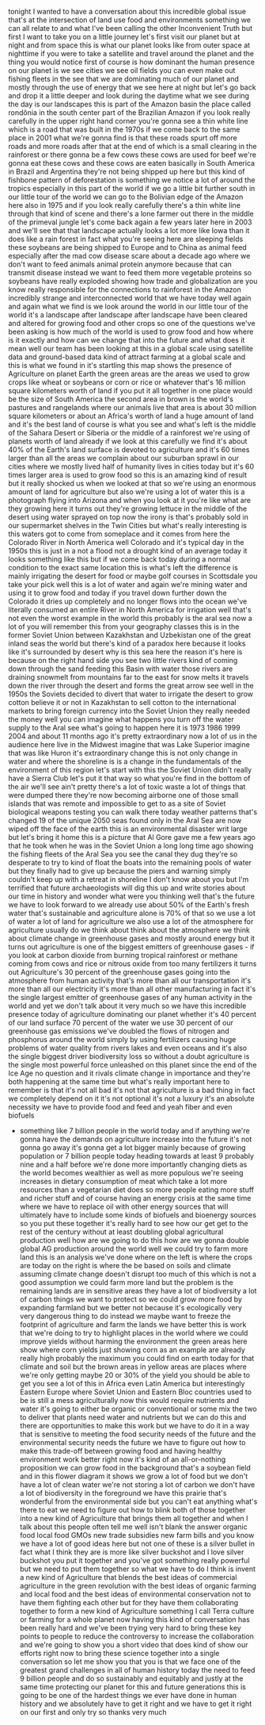 
tonight I wanted to have a conversation
about this incredible global issue
that&#39;s at the intersection of land use
food and environments something we can
all relate to and what I&#39;ve been calling
the other Inconvenient Truth but first I
want to take you on a little journey
let&#39;s first visit our planet but at
night and from space this is what our
planet looks like from outer space at
nighttime if you were to take a
satellite and travel around the planet
and the thing you would notice first of
course is how dominant the human
presence on our planet is we see cities
we see oil fields you can even make out
fishing fleets in the see that we are
dominating much of our planet and mostly
through the use of energy that we see
here at night but let&#39;s go back and drop
it a little deeper and look during the
daytime what we see during the day is
our landscapes this is part of the
Amazon basin the place called rondônia
in the south center part of the
Brazilian Amazon if you look really
carefully in the upper right hand corner
you&#39;re gonna see a thin white line which
is a road that was built in the 1970s if
we come back to the same place in 2001
what we&#39;re gonna find is that these
roads spurt off more roads and more
roads after that at the end of which is
a small clearing in the rainforest or
there gonna be a few cows these cows are
used for beef we&#39;re gonna eat these cows
and these cows are eaten basically in
South America in Brazil and Argentina
they&#39;re not being shipped up here but
this kind of fishbone pattern of
deforestation is something we notice a
lot of around the tropics especially in
this part of the world if we go a little
bit further south in our little tour of
the world we can go to the Bolivian edge
of the Amazon here also in 1975 and if
you look really carefully there&#39;s a thin
white line through that kind of scene
and there&#39;s a lone farmer out there in
the middle of the primeval jungle let&#39;s
come back again a few years later here
in 2003 and we&#39;ll see that that
landscape actually looks a lot more like
Iowa than it does like a rain forest
in fact what you&#39;re seeing here are
sleeping fields these soybeans are being
shipped to Europe and to China as animal
feed especially after the mad cow
disease scare about a decade ago where
we don&#39;t want to feed animals animal
protein anymore because that can
transmit disease instead we want to feed
them more vegetable proteins so soybeans
have really exploded showing how trade
and globalization are you know really
responsible for the connections to
rainforest in the Amazon incredibly
strange and interconnected world that we
have today well again and again what we
find is we look around the world in our
little tour of the world it&#39;s a
landscape after landscape after
landscape have been cleared and altered
for growing food and other crops so one
of the questions we&#39;ve been asking is
how much of the world is used to grow
food and how where is it exactly and how
can we change that into the future and
what does it mean well our team has been
looking at this in a global scale using
satellite data and ground-based data
kind of attract farming at a global
scale and this is what we found in it&#39;s
startling this map shows the presence of
Agriculture on planet Earth the green
areas are the areas we used to grow
crops like wheat or soybeans or corn or
rice or whatever that&#39;s 16 million
square kilometers worth of land if you
put it all together in one place would
be the size of South America
the second area in brown is the world&#39;s
pastures and rangelands where our
animals live that area is about 30
million square kilometers or about an
Africa&#39;s worth of land a huge amount of
land and it&#39;s the best land of course is
what you see and what&#39;s left is the
middle of the Sahara Desert or Siberia
or the middle of a rainforest we&#39;re
using of planets worth of land already
if we look at this carefully we find
it&#39;s about 40% of the Earth&#39;s land
surface is devoted to agriculture and
it&#39;s 60 times larger than all the areas
we complain about our suburban sprawl in
our cities where we mostly lived half of
humanity lives in cities today but it&#39;s
60 times larger area is used to grow
food so this is an amazing kind of
result but it really shocked us when we
looked at that
so we&#39;re using an enormous amount of
land for agriculture but also we&#39;re
using a lot of water this is a
photograph flying into Arizona and when
you look at it you&#39;re like what are they
growing here it turns out they&#39;re
growing lettuce in the middle of the
desert using water sprayed on top now
the irony is that&#39;s probably sold in our
supermarket shelves in the Twin Cities
but what&#39;s really interesting is this
waters got to come from someplace and it
comes from here the Colorado River in
North America well Colorado and it&#39;s
typical day in the 1950s this is just in
a not a flood not a drought kind of an
average today it looks something like
this but if we come back today during a
normal condition to the exact same
location this is what&#39;s left the
difference is mainly irrigating the
desert for food or maybe golf courses in
Scottsdale you take your pick well this
is a lot of water and again we&#39;re mining
water and using it to grow food and
today if you travel down further down
the Colorado it dries up completely and
no longer flows into the ocean we&#39;ve
literally consumed an entire River in
North America for irrigation well that&#39;s
not even the worst example in the world
this probably is the aral sea now a lot
of you will remember this from your
geography classes this is in the former
Soviet Union between Kazakhstan and
Uzbekistan one of the great inland seas
the world but there&#39;s kind of a paradox
here because it looks like it&#39;s
surrounded by desert why is this sea
here the reason it&#39;s here is because on
the right hand side you see two little
rivers kind of coming down through the
sand feeding this Basin with water those
rivers are draining snowmelt from
mountains far to the east for snow melts
it travels down the river through the
desert and forms the great arrow see
well in the 1950s the Soviets decided to
divert that water to irrigate the desert
to grow cotton believe it or not in
Kazakhstan to sell cotton to the
international markets to bring foreign
currency into the Soviet Union they
really needed the money well you can
imagine what happens you turn off the
water supply to the Aral see what&#39;s
going to happen here it is 1973 1986
1999 2004 and about 11 months ago
it&#39;s pretty extraordinary now a lot of
us in the audience here live in the
Midwest imagine that was Lake Superior
imagine that was like Huron
it&#39;s extraordinary change this is not
only change in water and where the
shoreline is is a change in the
fundamentals of the environment of this
region let&#39;s start with this the Soviet
Union didn&#39;t really have a Sierra Club
let&#39;s put it that way so what you&#39;re
find in the bottom of the air we&#39;ll see
ain&#39;t pretty there&#39;s a lot of toxic
waste a lot of things that were dumped
there they&#39;re now becoming airborne one
of those small islands that was remote
and impossible to get to as a site of
Soviet biological weapons testing you
can walk there today weather patterns
that&#39;s changed 19 of the unique 2050
seas found only in the Aral Sea are now
wiped off the face of the earth this is
an environmental disaster writ large but
let&#39;s bring it home this is a picture
that Al Gore gave me a few years ago
that he took when he was in the Soviet
Union a long long time ago showing the
fishing fleets of the Aral Sea you see
the canal they dug they&#39;re so desperate
to try to kind of float the boats into
the remaining pools of water but they
finally had to give up because the piers
and warning simply couldn&#39;t keep up with
a retreat in shoreline I don&#39;t know
about you but I&#39;m terrified that future
archaeologists will dig this up and
write stories about our time in history
and wonder what were you thinking well
that&#39;s the future we have to look
forward to we already use about 50% of
the Earth&#39;s fresh water that&#39;s
sustainable and agriculture alone is 70%
of that so we use a lot of water a lot
of land for agriculture we also use a
lot of the atmosphere for agriculture
usually do we think about think about
the atmosphere we think about climate
change in greenhouse gases and mostly
around energy but it turns out
agriculture is one of the biggest
emitters of greenhouse gases - if you
look at carbon dioxide from burning
tropical rainforest or methane coming
from cows and rice or nitrous oxide from
too many fertilizers it turns out
Agriculture&#39;s 30 percent of the
greenhouse gases going into the
atmosphere from human activity that&#39;s
more than all our transportation it&#39;s
more than all our electricity it&#39;s more
than all other manufacturing in fact
it&#39;s the single largest emitter of
greenhouse gases of any human activity
in the world and yet we don&#39;t talk about
it very much so we have this incredible
presence today of agriculture dominating
our planet whether it&#39;s 40 percent of
our land surface 70 percent of the water
we use 30 percent of our greenhouse gas
emissions we&#39;ve doubled the flows of
nitrogen and phosphorus around the world
simply by using fertilizers causing huge
problems of water quality from rivers
lakes and even oceans and it&#39;s also the
single biggest driver biodiversity loss
so without a doubt agriculture is the
single most powerful force unleashed on
this planet since the end of the Ice Age
no question and it rivals climate change
in importance and they&#39;re both happening
at the same time but what&#39;s really
important here to remember is that it&#39;s
not all bad it&#39;s not that agriculture is
a bad thing in fact we completely depend
on it it&#39;s not optional it&#39;s not a
luxury it&#39;s an absolute necessity we
have to provide food and feed and yeah
fiber and even biofuels
- something like 7 billion people in the
world today and if anything we&#39;re gonna
have the demands on agriculture increase
into the future it&#39;s not gonna go away
it&#39;s gonna get a lot bigger mainly
because of growing population or 7
billion people today heading towards at
least 9 probably nine and a half before
we&#39;re done more importantly changing
diets as the world becomes wealthier as
well as more populous we&#39;re seeing
increases in dietary consumption of meat
which take a lot more resources than a
vegetarian diet does so more people
eating more stuff and richer stuff and
of course having an energy crisis at the
same time where we have to replace oil
with other energy sources that will
ultimately have to include some kinds of
biofuels and bioenergy sources so you
put these together it&#39;s really hard to
see how our get get to the rest of the
century without at least doubling global
agricultural production well how are we
going to do this how are we gonna double
global AG production around the world
well we could try to farm more land this
is an analysis we&#39;ve done where on the
left is where the crops are today on the
right is where the
be based on soils and climate assuming
climate change doesn&#39;t disrupt too much
of this which is not a good assumption
we could farm more land but the problem
is the remaining lands are in sensitive
areas they have a lot of biodiversity a
lot of carbon things we want to protect
so we could grow more food by expanding
farmland but we better not because it&#39;s
ecologically very very dangerous thing
to do instead we maybe want to freeze
the footprint of agriculture and farm
the lands we have better this is work
that we&#39;re doing to try to highlight
places in the world where we could
improve yields without harming the
environment the green areas here show
where corn yields just showing corn as
an example are already really high
probably the maximum you could find on
earth today for that climate and soil
but the brown areas in yellow areas are
places where we&#39;re only getting maybe 20
or 30% of the yield you should be able
to get you see a lot of this in Africa
even Latin America but interestingly
Eastern Europe where Soviet Union and
Eastern Bloc countries used to be is
still a mess agriculturally now this
would require nutrients and water it&#39;s
going to either be organic or
conventional or some mix the two to
deliver that plants need water and
nutrients but we can do this and there
are opportunities to make this work but
we have to do it in a way that is
sensitive to meeting the food security
needs of the future and the
environmental security needs the future
we have to figure out how to make this
trade-off between growing food and
having healthy environment work better
right now it&#39;s kind of an all-or-nothing
proposition we can grow food in the
background that&#39;s a soybean field and in
this flower diagram it shows we grow a
lot of food but we don&#39;t have a lot of
clean water we&#39;re not storing a lot of
carbon we don&#39;t have a lot of
biodiversity in the foreground we have
this prairie that&#39;s wonderful from the
environmental side but you can&#39;t eat
anything what&#39;s there to eat we need to
figure out how to blink both of those
together into a new kind of Agriculture
that brings them all together and when I
talk about this people often tell me
well isn&#39;t blank the answer organic food
local food GMOs new trade subsidies new
farm bills and you know we have a lot of
good ideas here but not
one of these is a silver bullet in fact
what I think they are is more like
silver buckshot and I love silver
buckshot you put it together and you&#39;ve
got something really powerful but we
need to put them together so what we
have to do I think is invent a new kind
of Agriculture that blends the best
ideas of commercial agriculture in the
green revolution with the best ideas of
organic farming and local food and the
best ideas of environmental conservation
not to have them fighting each other but
for they have them collaborating
together to form a new kind of
Agriculture something I call Terra
culture or farming for a whole planet
now having this kind of conversation has
been really hard and we&#39;ve been trying
very hard to bring these key points to
people to reduce the controversy to
increase the collaboration and we&#39;re
going to show you a short video that
does kind of show our efforts right now
to bring these science together into a
single conversation so let me show you
that
you
is that we face one of the greatest
grand challenges in all of human history
today the need to feed 9 billion people
and do so sustainably and equitably and
justly at the same time protecting our
planet for this and future generations
this is going to be one of the hardest
things we ever have done in human
history and we absolutely have to get it
right and we have to get it right on our
first and only try so thanks very much
